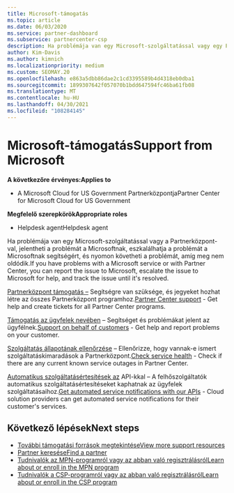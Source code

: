 ```yaml
---
title: Microsoft-támogatás
ms.topic: article
ms.date: 06/03/2020
ms.service: partner-dashboard
ms.subservice: partnercenter-csp
description: Ha problémája van egy Microsoft-szolgáltatással vagy egy Partnerközpont, eszkalálhatja a Microsoftot segítségért, és nyomon követheti a problémát, amíg meg nem oldódik.
author: Kim-Davis
ms.author: kimnich
ms.localizationpriority: medium
ms.custom: SEOMAY.20
ms.openlocfilehash: e863a5dbb86dae2c1cd3395589b4d4318eb0dba1
ms.sourcegitcommit: 1899307642f057070b1bdd647594fc46ba61fb08
ms.translationtype: MT
ms.contentlocale: hu-HU
ms.lasthandoff: 04/30/2021
ms.locfileid: "108284145"
---
```

# <a name="support-from-microsoft"></a><span data-ttu-id="e3f19-103">Microsoft-támogatás</span><span class="sxs-lookup"><span data-stu-id="e3f19-103">Support from Microsoft</span></span>

<span data-ttu-id="e3f19-104">**A következőre érvényes:**</span><span class="sxs-lookup"><span data-stu-id="e3f19-104">**Applies to**</span></span>

- <span data-ttu-id="e3f19-105">A Microsoft Cloud for US Government Partnerközpontja</span><span class="sxs-lookup"><span data-stu-id="e3f19-105">Partner Center for Microsoft Cloud for US Government</span></span>

<span data-ttu-id="e3f19-106">**Megfelelő szerepkörök**</span><span class="sxs-lookup"><span data-stu-id="e3f19-106">**Appropriate roles**</span></span>

- <span data-ttu-id="e3f19-107">Helpdesk agent</span><span class="sxs-lookup"><span data-stu-id="e3f19-107">Helpdesk agent</span></span>

<span data-ttu-id="e3f19-108">Ha problémája van egy Microsoft-szolgáltatással vagy a Partnerközpont-val, jelentheti a problémát a Microsoftnak, eszkalálhatja a problémát a Microsoftnak segítségért, és nyomon követheti a problémát, amíg meg nem oldódik.</span><span class="sxs-lookup"><span data-stu-id="e3f19-108">If you have problems with a Microsoft service or with Partner Center, you can report the issue to Microsoft, escalate the issue to Microsoft for help, and track the issue until it's resolved.</span></span>

<span data-ttu-id="e3f19-109">[Partnerközpont támogatás –](report-problems-with-partner-center.md) Segítségre van szüksége, és jegyeket hozhat létre az összes Partnerközpont programhoz.</span><span class="sxs-lookup"><span data-stu-id="e3f19-109">[Partner Center support](report-problems-with-partner-center.md) - Get help and create tickets for all Partner Center programs.</span></span>

<span data-ttu-id="e3f19-110">[Támogatás az ügyfelek nevében](report-problems-on-behalf-of-a-customer.md) – Segítséget és problémákat jelent az ügyfélnek.</span><span class="sxs-lookup"><span data-stu-id="e3f19-110">[Support on behalf of customers](report-problems-on-behalf-of-a-customer.md) - Get help and report problems on your customer.</span></span>

<span data-ttu-id="e3f19-111">[Szolgáltatás állapotának ellenőrzése](check-service-health.md) – Ellenőrizze, hogy vannak-e ismert szolgáltatáskimaradások a Partnerközpont.</span><span class="sxs-lookup"><span data-stu-id="e3f19-111">[Check service health](check-service-health.md) - Check if there are any current known service outages in Partner Center.</span></span>

<span data-ttu-id="e3f19-112">[Automatikus szolgáltatásértesítések az](get-automated-service-notifications-with-our-apis.md) API-kkal – A felhőszolgáltatók automatikus szolgáltatásértesítéseket kaphatnak az ügyfelek szolgáltatásaihoz.</span><span class="sxs-lookup"><span data-stu-id="e3f19-112">[Get automated service notifications with our APIs](get-automated-service-notifications-with-our-apis.md) - Cloud solution providers can get automated service notifications for their customer's services.</span></span>

## <a name="next-steps"></a><span data-ttu-id="e3f19-113">Következő lépések</span><span class="sxs-lookup"><span data-stu-id="e3f19-113">Next steps</span></span>

- [<span data-ttu-id="e3f19-114">További támogatási források megtekintése</span><span class="sxs-lookup"><span data-stu-id="e3f19-114">View more support resources</span></span>](https://partner.microsoft.com/support/?stage=1)
- [<span data-ttu-id="e3f19-115">Partner keresése</span><span class="sxs-lookup"><span data-stu-id="e3f19-115">Find a partner</span></span>](find-a-partner.md)
- [<span data-ttu-id="e3f19-116">Tudnivalók az MPN-programról vagy az abban való regisztrálásról</span><span class="sxs-lookup"><span data-stu-id="e3f19-116">Learn about or enroll in the MPN program</span></span>](https://partner.microsoft.com/membership)
- [<span data-ttu-id="e3f19-117">Tudnivalók a CSP-programról vagy az abban való regisztrálásról</span><span class="sxs-lookup"><span data-stu-id="e3f19-117">Learn about or enroll in the CSP program</span></span>](https://partner.microsoft.com/membership/cloud-solution-provider)
